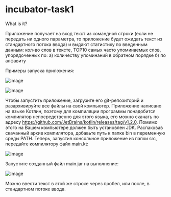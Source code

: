 # incubator-task1

What is it?

Приложение получает на вход текст из командной строки (если не передать ни одного параметра, то приложение будет ожидать текст из стандартного потока ввода) и выдают статистику по введенным данным: кол-во слов в тексте, TOP10 самых часто упоминаемых слов, упорядоченных по:
а) количеству упоминаний в обратном порядке
б) по алфавиту

Примеры запуска приложения:

![image](https://user-images.githubusercontent.com/47719089/59107208-50fbf280-8962-11e9-99b2-1a18fbe83bbf.png)

![image](https://user-images.githubusercontent.com/47719089/59107866-be5c5300-8963-11e9-9761-3fdb3a4d8c5a.png)

Чтобы запустить приложение, загрузите его git-репозиторий и разархивируйте все файлы на свой компьютер. 
Приложение написано на языке Котлин, поэтому для компиляции программы понадобится компилятор непосредственно для этого языка, его можно скачать по адресу https://github.com/JetBrains/kotlin/releases/tag/v1.2.0. Помимо этого на Вашем компьютере должен быть установлен JDK.
Распаковав скачанный архив компилятора, добавьте путь к папке bin в переменную среды PATH.
Теперь, запустив консольное приложение из папки src, передайте компилятору файл main.kt: 

![image](https://user-images.githubusercontent.com/47719089/59108688-bac9cb80-8965-11e9-8b21-258184c5ee6d.png)

Запустите созданный файл main.jar на выполнение:

![image](https://user-images.githubusercontent.com/47719089/59108809-f9f81c80-8965-11e9-803f-5c88c871bf0c.png)

Можно ввести текст в этой же строке через пробел, или после, в стандартном потоке ввода.

